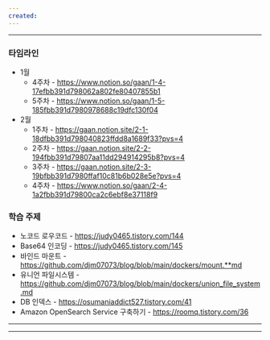 ```yaml
---
created:
---
```


---

### 타임라인

- 1월 
	- 4주차 - https://www.notion.so/gaan/1-4-17efbb391d798062a802fe80407855b1
	- 5주차 - https://www.notion.so/gaan/1-5-185fbb391d7980978688c19dfc130f04
- 2월 
	- 1주차 - https://gaan.notion.site/2-1-18dfbb391d798040823ffdd8a1689f33?pvs=4
	- 2주차 - https://gaan.notion.site/2-2-194fbb391d79807aa11dd294914295b8?pvs=4
	- 3주차 - https://gaan.notion.site/2-3-19bfbb391d7980ffaf10c81b6b028e5e?pvs=4
	- 4주차 - https://www.notion.so/gaan/2-4-1a2fbb391d79800ca2c6ebf8e37118f9
	  

### 학습 주제

- 노코드 로우코드 - https://judy0465.tistory.com/144
- Base64 인코딩 - https://judy0465.tistory.com/145
- 바인드 마운트 - https://github.com/djm07073/blog/blob/main/dockers/mount.**md
- 유니언 파일시스템 - https://github.com/djm07073/blog/blob/main/dockers/union_file_system.md
- DB 인덱스 - https://osumaniaddict527.tistory.com/41
- Amazon OpenSearch Service 구축하기 - https://roomq.tistory.com/36


---

---